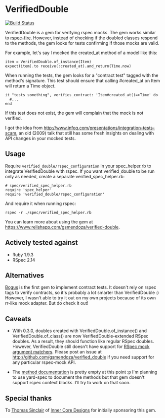 # VerifiedDouble

[![Build Status](https://travis-ci.org/gsmendoza/verified_double.png)](https://travis-ci.org/gsmendoza/verified_double)

VerifiedDouble is a gem for verifying rspec mocks. The gem works similar to [rspec-fire](https://github.com/xaviershay/rspec-fire). However, instead of checking if the doubled classes respond to the methods, the gem looks for tests confirming if those mocks are valid.

For example, let's say I mocked the created_at method of a model like this:

    item = VerifiedDouble.of_instance(Item)
    expect(item).to receive(:created_at).and_return(Time.now)

When running the tests, the gem looks for a "contract test" tagged with the method's signature. This test should ensure that calling #created_at on Item will return a Time object.

    it "tests something", verifies_contract: 'Item#created_at()=>Time' do
      #...
    end

If this test does not exist, the gem will complain that the mock is not verified.

I got the idea from http://www.infoq.com/presentations/integration-tests-scam, an old (2009) talk that still has some fresh insights on dealing with API changes in your mocked tests.

Usage
-----

Require `verified_double/rspec_configuration` in your spec_helper.rb to integrate VerifiedDouble with rspec. If you want verified_double to be run only as needed, create a separate verified_spec_helper.rb:

    # spec/verified_spec_helper.rb
    require 'spec_helper'
    require 'verified_double/rspec_configuration'

And require it when running rspec:

    rspec -r ./spec/verified_spec_helper.rb

You can learn more about using the gem at https://www.relishapp.com/gsmendoza/verified-double.

Actively tested against
-----------------------

* Ruby 1.9.3
* RSpec 2.14


Alternatives
------------

[Bogus](https://www.relishapp.com/bogus/bogus/v/0-0-3/docs/) is the first gem to implement contract tests. It doesn't rely on rspec tags to verify contracts, so it's probably a lot smarter than VerifiedDouble :) However, I wasn't able to try it out on my own projects because of its own rr-like mock adapter. But do check it out!

Caveats
-------

* With 0.3.0, doubles created with VerifiedDouble.of_instance() and VerifiedDouble.of_class() are now VerifiedDouble-extended RSpec doubles. As a result, they should function like regular RSpec doubles. However, VerifiedDouble still doesn't have support for [RSpec mock argument matchers](https://github.com/rspec/rspec-mocks#argument-matchers). Please post an issue at http://github.com/gsmendoza/verified_double if you need support for any particular rspec-mock API.

* The [method documentation](http://rubydoc.info/gems/verified_double) is pretty empty at this point :p I'm planning to use yard-spec to document the methods but that gem doesn't support rspec context blocks. I'll try to work on that soon.

Special thanks
--------------

To [Thomas Sinclair](https://twitter.com/anathematic) of [Inner Core Designs](http://icdesign.com.au) for initially sponsoring this gem.
